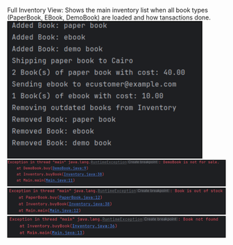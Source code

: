 Full Inventory View: Shows the main inventory list when all book types (PaperBook, EBook, DemoBook) are loaded and how tansactions done.
![UI overview screenshot](res/full.png)
![UI overview screenshot](res/demo.png)
![UI overview screenshot](res/stock.png)
![UI overview screenshot](res/notfound.png)
